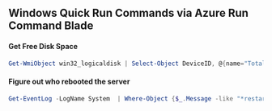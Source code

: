 ## Windows Quick Run Commands via Azure Run Command Blade

#### Get Free Disk Space

```powershell
Get-WmiObject win32_logicaldisk | Select-Object DeviceID, @{name="Total Size(GB)";expression={$_.Size / 1GB -as [int]}}, @{name="FreeSpace(GB)";expression={$_.FreeSpace / 1GB -as [int]}}
```

#### Figure out who rebooted the server

```powershell
Get-EventLog -LogName System  | Where-Object {$_.Message -like "*restart*" } | select timewritten, Message | ft -Wrap
```
